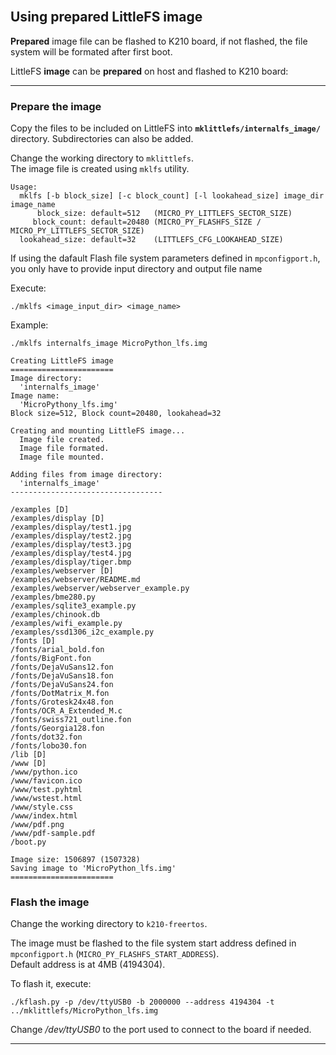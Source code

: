 <br>

## Using prepared **LittleFS** image

**Prepared** image file can be flashed to K210 board, if not flashed, the file system will be formated after first boot.


LittleFS **image** can be **prepared** on host and flashed to K210 board:

---

### Prepare the image

Copy the files to be included on LittleFS into **`mklittlefs/internalfs_image/`** directory. Subdirectories can also be added.

Change the working directory to `mklittlefs`.<br>
The image file is created using `mklfs` utility.

```
Usage:
  mklfs [-b block_size] [-c block_count] [-l lookahead_size] image_dir image_name
      block_size: default=512   (MICRO_PY_LITTLEFS_SECTOR_SIZE)
     block_count: default=20480 (MICRO_PY_FLASHFS_SIZE / MICRO_PY_LITTLEFS_SECTOR_SIZE)
  lookahead_size: default=32    (LITTLEFS_CFG_LOOKAHEAD_SIZE)
```
If using the dafault Flash file system parameters defined in `mpconfigport.h`, you only have to provide input directory and output file name<br>


Execute:
```
./mklfs <image_input_dir> <image_name>
```

Example:
```
./mklfs internalfs_image MicroPython_lfs.img

Creating LittleFS image
=======================
Image directory:
  'internalfs_image'
Image name:
  'MicroPythony_lfs.img'
Block size=512, Block count=20480, lookahead=32

Creating and mounting LittleFS image...
  Image file created.
  Image file formated.
  Image file mounted.

Adding files from image directory:
  'internalfs_image'
----------------------------------

/examples [D]
/examples/display [D]
/examples/display/test1.jpg
/examples/display/test2.jpg
/examples/display/test3.jpg
/examples/display/test4.jpg
/examples/display/tiger.bmp
/examples/webserver [D]
/examples/webserver/README.md
/examples/webserver/webserver_example.py
/examples/bme280.py
/examples/sqlite3_example.py
/examples/chinook.db
/examples/wifi_example.py
/examples/ssd1306_i2c_example.py
/fonts [D]
/fonts/arial_bold.fon
/fonts/BigFont.fon
/fonts/DejaVuSans12.fon
/fonts/DejaVuSans18.fon
/fonts/DejaVuSans24.fon
/fonts/DotMatrix_M.fon
/fonts/Grotesk24x48.fon
/fonts/OCR_A_Extended_M.c
/fonts/swiss721_outline.fon
/fonts/Georgia128.fon
/fonts/dot32.fon
/fonts/lobo30.fon
/lib [D]
/www [D]
/www/python.ico
/www/favicon.ico
/www/test.pyhtml
/www/wstest.html
/www/style.css
/www/index.html
/www/pdf.png
/www/pdf-sample.pdf
/boot.py

Image size: 1506897 (1507328)
Saving image to 'MicroPython_lfs.img'
=======================

```

### Flash the image

Change the working directory to `k210-freertos`.

The image must be flashed to the file system start address defined in `mpconfigport.h` (`MICRO_PY_FLASHFS_START_ADDRESS`).<br>
Default address is at 4MB (4194304).

To flash it, execute:
```
./kflash.py -p /dev/ttyUSB0 -b 2000000 --address 4194304 -t ../mklittlefs/MicroPython_lfs.img
```

Change */dev/ttyUSB0* to the port used to connect to the board if needed.

---

